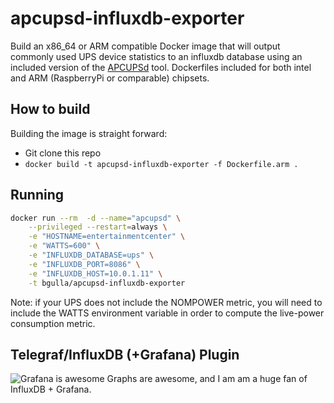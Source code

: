 # apcupsd-influxdb-exporter
Build an x86_64 or ARM compatible Docker image that will output commonly used UPS device statistics to an influxdb database using an included version of the 
[APCUPSd](http://www.apcupsd.org/) 
tool. Dockerfiles included for both intel and ARM (RaspberryPi or comparable) chipsets.

## How to build
Building the image is straight forward:
* Git clone this repo
* `docker build -t apcupsd-influxdb-exporter -f Dockerfile.arm .`

## Running
```bash
docker run --rm  -d --name="apcupsd" \
    --privileged --restart=always \
    -e "HOSTNAME=entertainmentcenter" \
    -e "WATTS=600" \
    -e "INFLUXDB_DATABASE=ups" \
    -e "INFLUXDB_PORT=8086" \
    -e "INFLUXDB_HOST=10.0.1.11" \
    -t bgulla/apcupsd-influxdb-exporter
```
Note: if your UPS does not include the NOMPOWER metric, you will need to include the WATTS environment variable in order to compute the live-power consumption 
metric.

## Telegraf/InfluxDB (+Grafana) Plugin
![Grafana is awesome](https://github.com/bgulla/apcupsd-influxdb-exporter/raw/master/img/watts.png?raw=true)
Graphs are awesome, and I am am a huge fan of InfluxDB + Grafana.
